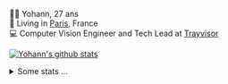 <p>
  👨🏻 <bold>Yohann</bold>, 27 ans<br/>
  💼 Living in <a href="https://www.google.com/maps?q=paris">Paris</a>, France<br/>
  💻 Computer Vision Engineer and Tech Lead at <a href="https://trayvisor.com/">Trayvisor</a><br/>
</p>

<a href="https://github.com/anuraghazra/github-readme-stats"><img align="center" src="https://github-readme-stats-go94hl40s-yohann84l.vercel.app//api?username=yohann84L&show_icons=true&include_all_commits=true" alt="Yohann's github stats" /> </a>


<details>
  <summary>Some stats ...</summary><br/>
  

<!--START_SECTION:waka-->
![Code Time](http://img.shields.io/badge/Code%20Time-1%2C129%20hrs%204%20mins-blue)

![Profile Views](http://img.shields.io/badge/Profile%20Views-0-blue)

**🐱 My GitHub Data** 

> 📦 440.8 kB Used in GitHub's Storage 
 > 
> 🏆 0 Contributions in the Year 2024
 > 
> 🚫 Not Opted to Hire
 > 
> 📜 26 Public Repositories 
 > 
> 🔑 21 Private Repositories 
 > 
**I'm an Early 🐤** 

```text
🌞 Morning                14415 commits       ████████░░░░░░░░░░░░░░░░░   31.47 % 
🌆 Daytime                25933 commits       ██████████████░░░░░░░░░░░   56.62 % 
🌃 Evening                5326 commits        ███░░░░░░░░░░░░░░░░░░░░░░   11.63 % 
🌙 Night                  127 commits         ░░░░░░░░░░░░░░░░░░░░░░░░░   00.28 % 
```
📅 **I'm Most Productive on Wednesday** 

```text
Monday                   8343 commits        █████░░░░░░░░░░░░░░░░░░░░   18.22 % 
Tuesday                  8493 commits        █████░░░░░░░░░░░░░░░░░░░░   18.54 % 
Wednesday                10089 commits       ██████░░░░░░░░░░░░░░░░░░░   22.03 % 
Thursday                 9260 commits        █████░░░░░░░░░░░░░░░░░░░░   20.22 % 
Friday                   8705 commits        █████░░░░░░░░░░░░░░░░░░░░   19.01 % 
Saturday                 277 commits         ░░░░░░░░░░░░░░░░░░░░░░░░░   00.60 % 
Sunday                   634 commits         ░░░░░░░░░░░░░░░░░░░░░░░░░   01.38 % 
```


📊 **This Week I Spent My Time On** 

```text
🕑︎ Time Zone: Europe/Paris

💬 Programming Languages: 
No Activity Tracked This Week

🔥 Editors: 
No Activity Tracked This Week

💻 Operating System: 
No Activity Tracked This Week
```

**I Mostly Code in Python** 

```text
Python                   26 repos            ██████████████░░░░░░░░░░░   55.32 % 
Jupyter Notebook         4 repos             ██░░░░░░░░░░░░░░░░░░░░░░░   08.51 % 
JavaScript               3 repos             ██░░░░░░░░░░░░░░░░░░░░░░░   06.38 % 
HTML                     2 repos             █░░░░░░░░░░░░░░░░░░░░░░░░   04.26 % 
Shell                    1 repo              █░░░░░░░░░░░░░░░░░░░░░░░░   02.13 % 
```




 Last Updated on 12/08/2024 00:34:51 UTC
<!--END_SECTION:waka-->
